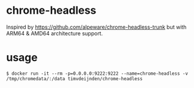 # chrome-headless

Inspired by https://github.com/alpeware/chrome-headless-trunk but with ARM64 & AMD64 architecture support.

# usage

```
$ docker run -it --rm -p=0.0.0.0:9222:9222 --name=chrome-headless -v /tmp/chromedata/:/data timvdeijnden/chrome-headless
```